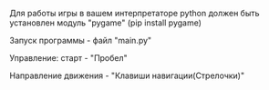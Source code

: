 Для работы игры в вашем интерпретаторе python должен быть установлен модуль "pygame" (pip install pygame)

Запуск программы - файл "main.py"

Управление:
старт - "Пробел"

Направление движения - "Клавиши навигации(Стрелочки)"